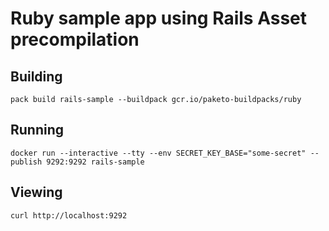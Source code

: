 # Ruby sample app using Rails Asset precompilation 

## Building

`pack build rails-sample --buildpack gcr.io/paketo-buildpacks/ruby`

## Running

`docker run --interactive --tty --env SECRET_KEY_BASE="some-secret" --publish 9292:9292 rails-sample`

## Viewing

`curl http://localhost:9292`
